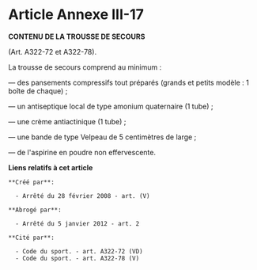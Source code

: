# Article Annexe III-17

**CONTENU DE LA TROUSSE DE SECOURS**

(Art. A322-72 et A322-78).

La trousse de secours comprend au minimum :

― des pansements compressifs tout préparés (grands et petits modèle : 1 boîte de chaque) ;

― un antiseptique local de type amonium quaternaire (1 tube) ;

― une crème antiactinique (1 tube) ;

― une bande de type Velpeau de 5 centimètres de large ;

― de l'aspirine en poudre non effervescente.

**Liens relatifs à cet article**

	**Créé par**:

	  - Arrêté du 28 février 2008 - art. (V)

	**Abrogé par**:

	  - Arrêté du 5 janvier 2012 - art. 2

	**Cité par**:

	  - Code du sport. - art. A322-72 (VD)
	  - Code du sport. - art. A322-78 (V)
